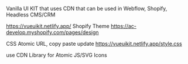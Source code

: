 Vanilla UI KIT that uses CDN that can be used in Webflow, Shopify, Headless CMS/CRM

https://vueuikit.netlify.app/
Shopify Theme 
https://ac-develop.myshopify.com/pages/design

CSS Atomic URL, copy paste update
https://vueuikit.netlify.app/style.css


use CDN Library for Atomic JS/SVG Icons
<!-- UIkit CSS-REPLACE WITH YOUR CUSTOM COLORS/FONTS -->
<link rel="stylesheet" href="https://cdn.jsdelivr.net/npm/uikit@3.17.11/dist/css/uikit.min.css" />

<!-- UIkit JS ICON SVG LIBRARY CAN BE ADDED TO -->
<script src="https://cdn.jsdelivr.net/npm/uikit@3.17.11/dist/js/uikit.min.js"></script>
<script src="https://cdn.jsdelivr.net/npm/uikit@3.17.11/dist/js/uikit-icons.min.js"></script>
